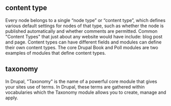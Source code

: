 
## content type
Every node belongs to a single “node type” or “content type”, which defines various default settings for nodes of that type, such as whether the node is published automatically and whether comments are permitted. Common "Content Types" that just about any website would have include: blog post and page. Content types can have different fields and modules can define their own content types. The core Drupal Book and Poll modules are two examples of modules that define content types.

## taxonomy
In Drupal, "Taxonomy" is the name of a powerful core module that gives your sites use of terms. In Drupal, these terms are gathered within vocabularies which the Taxonomy module allows you to create, manage and apply.
